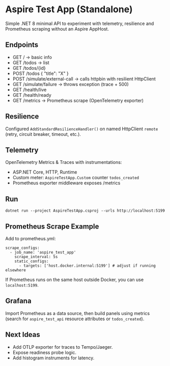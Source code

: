 # Aspire Test App (Standalone)

Simple .NET 8 minimal API to experiment with telemetry, resilience and Prometheus scraping without an Aspire AppHost.

## Endpoints

- GET / -> basic info
- GET /todos -> list
- GET /todos/{id}
- POST /todos { "title": "X" }
- POST /simulate/external-call -> calls httpbin with resilient HttpClient
- GET /simulate/failure -> throws exception (trace + 500)
- GET /health/live
- GET /health/ready
- GET /metrics -> Prometheus scrape (OpenTelemetry exporter)

## Resilience

Configured `AddStandardResilienceHandler()` on named HttpClient `remote` (retry, circuit breaker, timeout, etc.).

## Telemetry

OpenTelemetry Metrics & Traces with instrumentations:

- ASP.NET Core, HTTP, Runtime
- Custom meter: `AspireTestApp.Custom` counter `todos_created`
- Prometheus exporter middleware exposes /metrics

## Run

```
dotnet run --project AspireTestApp.csproj --urls http://localhost:5199
```

## Prometheus Scrape Example

Add to prometheus.yml:

```
scrape_configs:
  - job_name: 'aspire_test_app'
    scrape_interval: 5s
    static_configs:
      - targets: ['host.docker.internal:5199'] # adjust if running elsewhere
```

If Prometheus runs on the same host outside Docker, you can use `localhost:5199`.

## Grafana

Import Prometheus as a data source, then build panels using metrics (search for `aspire_test_api` resource attributes or `todos_created`).

## Next Ideas

- Add OTLP exporter for traces to Tempo/Jaeger.
- Expose readiness probe logic.
- Add histogram instruments for latency.
